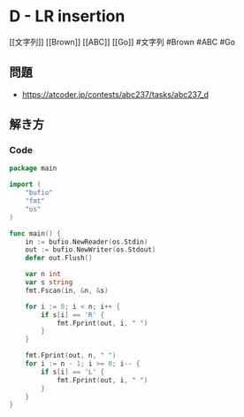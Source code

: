 # D - LR insertion
[[文字列]] [[Brown]] [[ABC]] [[Go]]
#文字列 #Brown #ABC #Go 

## 問題
- https://atcoder.jp/contests/abc237/tasks/abc237_d

## 解き方
### Code
```go
package main

import (
	"bufio"
	"fmt"
	"os"
)

func main() {
	in := bufio.NewReader(os.Stdin)
	out := bufio.NewWriter(os.Stdout)
	defer out.Flush()

	var n int
	var s string
	fmt.Fscan(in, &n, &s)

	for i := 0; i < n; i++ {
		if s[i] == 'R' {
			fmt.Fprint(out, i, " ")
		}
	}

	fmt.Fprint(out, n, " ")
	for i := n - 1; i >= 0; i-- {
		if s[i] == 'L' {
			fmt.Fprint(out, i, " ")
		}
	}
}
```